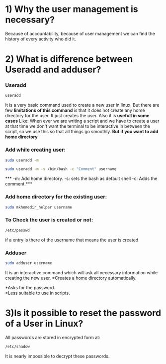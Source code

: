 # 1) Why the user management is necessary?
Because of accountability, because of user management we can find the history of every activity who did it.


# 2) What is difference between Useradd and adduser?
### Useradd
```bash
useradd
```
It is a very basic command used to create a new user in linux. But there are few **limitations of this command** 
is that it does not create any home directory for the user. It just creates the user.
Also it is **usefull in some cases** Like:
When ever we are writing a script and we have to create a user at that time we don't want the terminal to be interactive in between the script,
so we use this so that all things go smoothly.
**But if you want to add home directory**
### Add while creating user:
```bash
sudo useradd -m
```
```bash
sudo useradd -m -s /bin/bash -c "Comment" username
```
*** -m: Add home directory.
-s: sets the bash as default shell
-c: Adds the comment.***

### Add home directory for the existing user:
```bash
sudo mkhomedir_helper username
```

### To Check the user is created or not:
```bash
/etc/passwd
```
if a entry is there of the username that means the user is created.

### Adduser
```bash
sudo adduser username
```
It is an interactive command which will ask all necessary information while creating the new user.
*Creates a home directory automatically.

*Asks for the password.  
*Less suitable to use in scripts.

# 3)Is it possible to reset the password of a User in Linux?
All passwords are stored in encrypted form at:
```bash
/etc/shadow
```
It is nearly impossible to decrypt these passwords.
